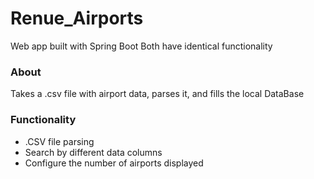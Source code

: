# Renue_Airports

Web app built with Spring Boot
Both have identical functionality

<h3>About</h3>
Takes a .csv file with airport data, parses it, and fills the local DataBase
</br>
<h3>Functionality</h3>
<ul>
  <li>.CSV file parsing</li>
  <li>Search by different data columns</li>
  <li>Configure the number of airports displayed</li>
</ul>

